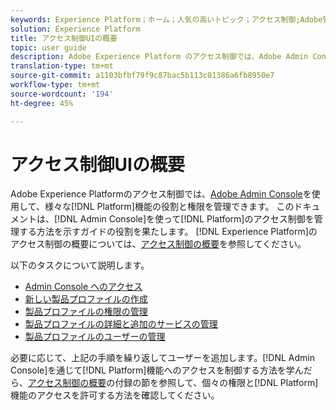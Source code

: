 ```yaml
---
keywords: Experience Platform；ホーム；人気の高いトピック；アクセス制御;Adobe管理コンソール
solution: Experience Platform
title: アクセス制御UIの概要
topic: user guide
description: Adobe Experience Platform のアクセス制御では、Adobe Admin Console を使用して、様々な Platform 機能のロールと権限を管理できます。このドキュメントでは、Admin Console を操作して Platform のアクセス制御を管理する方法について説明します。
translation-type: tm+mt
source-git-commit: a1103bfbf79f9c87bac5b113c01386a6fb8950e7
workflow-type: tm+mt
source-wordcount: '194'
ht-degree: 45%

---
```



# アクセス制御UIの概要

Adobe Experience Platformのアクセス制御では、[Adobe Admin Console](https://adminconsole.adobe.com)を使用して、様々な[!DNL Platform]機能の役割と権限を管理できます。 このドキュメントは、[!DNL Admin Console]を使って[!DNL Platform]のアクセス制御を管理する方法を示すガイドの役割を果たします。 [!DNL Experience Platform]のアクセス制御の概要については、[アクセス制御の概要](./../home.md)を参照してください。

以下のタスクについて説明します。

- [Admin Console へのアクセス](./browse.md)
- [新しい製品プロファイルの作成](./create-profile.md)
- [製品プロファイルの権限の管理](./permissions.md)
- [製品プロファイルの詳細と追加のサービスの管理](./details-and-services.md)
- [製品プロファイルのユーザーの管理](./users.md)

必要に応じて、上記の手順を繰り返してユーザーを追加します。[!DNL Admin Console]を通じて[!DNL Platform]機能へのアクセスを制御する方法を学んだら、[アクセス制御の概要](../home.md)の付録の節を参照して、個々の権限と[!DNL Platform]機能のアクセスを許可する方法を確認してください。